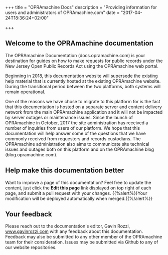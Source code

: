 +++
title = "OPRAmachine Docs"
description = "Providing information for users and administrators of OPRAmachine.com"
date = "2017-04-24T18:36:24+02:00"

+++

## Welcome to the OPRAmachine documentation
The OPRAmachine Documentation (docs.opramachine.com) is your destination for guides on how to make requests for public records under the New Jersey Open Public Records Act using the OPRAmachine web portal.

Beginning in 2018, this documentation website will supersede the existing help material that is currently hosted at the existing OPRAmachine website. During the transitional period between the two platforms, both systems will remain operational.

One of the reasons we have chose to migrate to this platform for is the fact that this documentation is
hosted on a separate server and content delivery network from the main OPRAmachine application and it will
not be impacted by server outages or maintenance issues. Since the launch of OPRAmachine in October, 2017
the site administration has received a number of inquiries from users of our platform. We hope that this
documentation will help answer some of the questions that we have commonly received from requesters and
records custodians. The OPRAmachine administration also aims to communicate site technical issues and
outages both on this platform and on the OPRAmachine blog (blog.opramachine.com).

## Help make this documentation better
Want to improve a page of this documentation? Feel free to update the content, just click the **Edit this page** link displayed on top right of each page, and submit a pull request with your changes.
{{%alert%}}Your modification will be deployed automatically when merged.{{%/alert%}}

## Your feedback
Please reach out to the documentation's editor, Gavin Rozzi, www.gavinrozzi.com with any feedback about this documentation. Feedback may also be submitted to any other member of the OPRAmachine team for their consideration. Issues may be submitted via Github to any of our website repositories.
